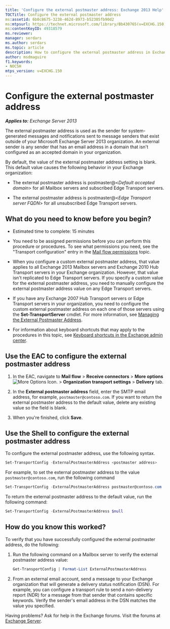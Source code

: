 ```yaml
---
title: 'Configure the external postmaster address: Exchange 2013 Help'
TOCTitle: Configure the external postmaster address
ms:assetid: 6b0c8675-3238-462d-8973-b52305fb90d2
ms:mtpsurl: https://technet.microsoft.com/library/Bb430765(v=EXCHG.150)
ms:contentKeyID: 49318579
ms.reviewer: 
manager: serdars
ms.author: serdars
ms.topic: article
description: How to configure the external postmaster address in Exchange Server
author: msdmaguire
f1.keywords:
- NOCSH
mtps_version: v=EXCHG.150
---
```


# Configure the external postmaster address

_**Applies to:** Exchange Server 2013_

The external postmaster address is used as the sender for system-generated messages and notifications sent to message senders that exist outside of your Microsoft Exchange Server 2013 organization. An external sender is any sender that has an email address in a domain that isn't configured as an accepted domain in your organization.

By default, the value of the external postmaster address setting is blank. This default value causes the following behavior in your Exchange organization:

- The external postmaster address is postmaster@\<*Default accepted domain*\> for all Mailbox servers and subscribed Edge Transport servers.

- The external postmaster address is postmaster@\<*Edge Transport server FQDN*\> for all unsubscribed Edge Transport servers.

## What do you need to know before you begin?

- Estimated time to complete: 15 minutes

- You need to be assigned permissions before you can perform this procedure or procedures. To see what permissions you need, see the "Transport configuration" entry in the [Mail flow permissions](mail-flow-permissions-exchange-2013-help.md) topic.

- When you configure a custom external postmaster address, that value applies to all Exchange 2013 Mailbox servers and Exchange 2010 Hub Transport servers in your Exchange organization. However, that value isn't replicated to Edge Transport servers. If you specify a custom value for the external postmaster address, you need to manually configure the external postmaster address value on any Edge Transport servers.

- If you have any Exchange 2007 Hub Transport servers or Edge Transport servers in your organization, you need to configure the custom external postmaster address on each one of those servers using the **Set-TransportServer** cmdlet. For more information, see [Managing the External Postmaster Address](/previous-versions/office/exchange-server-2007/bb430765(v=exchg.80)).

- For information about keyboard shortcuts that may apply to the procedures in this topic, see [Keyboard shortcuts in the Exchange admin center](keyboard-shortcuts-in-the-exchange-admin-center-2013-help.md).

## Use the EAC to configure the external postmaster address

1. In the EAC, navigate to **Mail flow** \> **Receive connectors** \> **More options** ![More Options Icon.](images/JJ150550.5381819e-3b21-4873-8714-e9b956290b28(EXCHG.150).gif "More Options Icon") \> **Organization transport settings** \> **Delivery** tab.

2. In the **External postmaster address** field, enter the SMTP email address, for example, `postmaster@contoso.com`. If you want to return the external postmaster address to the default value, delete any existing value so the field is blank.

3. When you're finished, click **Save**.

## Use the Shell to configure the external postmaster address

To configure the external postmaster address, use the following syntax.

```powershell
Set-TransportConfig -ExternalPostmasterAddress <postmaster address>
```

For example, to set the external postmaster address to the value `postmaster@contoso.com`, run the following command

```powershell
Set-TransportConfig -ExternalPostmasterAddress postmaster@contoso.com
```

To return the external postmaster address to the default value, run the following command:

```powershell
Set-TransportConfig -ExternalPostmasterAddress $null
```

## How do you know this worked?

To verify that you have successfully configured the external postmaster address, do the following:

1. Run the following command on a Mailbox server to verify the external postmaster address value:

    ```powershell
    Get-TransportConfig | Format-List ExternalPostmasterAddress
    ```

2. From an external email account, send a message to your Exchange organization that will generate a delivery status notification (DSN). For example, you can configure a transport rule to send a non-delivery report (NDR) for a message from that sender that contains specific keywords. Verify the sender's email address in the DSN matches the value you specified.

Having problems? Ask for help in the Exchange forums. Visit the forums at [Exchange Server](https://social.technet.microsoft.com/forums/office/home?category=exchangeserver).